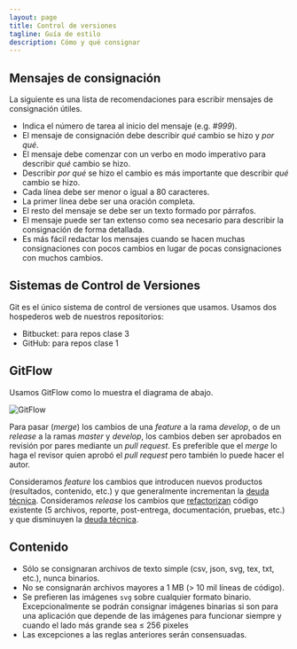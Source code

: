 ```yaml
---
layout: page
title: Control de versiones
tagline: Guía de estilo
description: Cómo y qué consignar
---
```


## Mensajes de consignación

La siguiente es una lista de recomendaciones para escribir mensajes de
consignación útiles.

- Indica el número de tarea al inicio del mensaje (e.g. _#999_).
- El mensaje de consignación debe describir _qué_ cambio se hizo y _por qué_.
- El mensaje debe comenzar con un verbo en modo imperativo para describir _qué_ cambio se hizo.
- Describir _por qué_ se hizo el cambio es más importante que describir _qué_ cambio se hizo.
- Cada línea debe ser menor o igual a 80 caracteres.
- La primer línea debe ser una oración completa.
- El resto del mensaje se debe ser un texto formado por párrafos.
- El mensaje puede ser tan extenso como sea necesario para describir la consignación de forma detallada.
- Es más fácil redactar los mensajes cuando se hacen muchas consignaciones con pocos cambios en lugar de pocas consignaciones con muchos cambios.

## Sistemas de Control de Versiones

Git es el único sistema de control de versiones que usamos. Usamos dos hospederos web de nuestros repositorios:

- Bitbucket: para repos clase 3
- GitHub: para repos clase 1

## GitFlow

Usamos GitFlow como lo muestra el diagrama de abajo.

![GitFlow](https://wpdevkvk.files.wordpress.com/2017/03/diagram.png?resize=900%2C506)

Para pasar (_merge_) los cambios de una _feature_ a la rama _develop_, o de un _release_ a la ramas _master_ y _develop_, los cambios deben ser aprobados en revisión por pares mediante un _pull request_. Es preferible que el _merge_ lo haga el revisor quien aprobó el _pull request_ pero también lo puede hacer el autor.

Consideramos _feature_ los cambios que introducen nuevos productos (resultados, contenido, etc.) y que generalmente incrementan la [deuda técnica](https://en.wikipedia.org/wiki/Technical_debt). Consideramos _release_ los cambios que [refactorizan](https://en.wikipedia.org/wiki/Code_refactoring) código existente (5 archivos, reporte, post-entrega, documentación, pruebas, etc.) y que disminuyen la [deuda técnica](https://en.wikipedia.org/wiki/Technical_debt).

## Contenido
- Sólo se consignaran archivos de texto simple (csv, json, svg, tex, txt, etc.), nunca binarios.
- No se consignarán archivos mayores a 1 MB (> 10 mil líneas de código).
- Se prefieren las imágenes `svg` sobre cualquier formato binario. Excepcionalmente se podrán consignar imágenes binarias si son para una aplicación que depende de las imágenes para funcionar siempre y cuando el lado más grande sea ≤ 256 pixeles
- Las excepciones a las reglas anteriores serán consensuadas.
